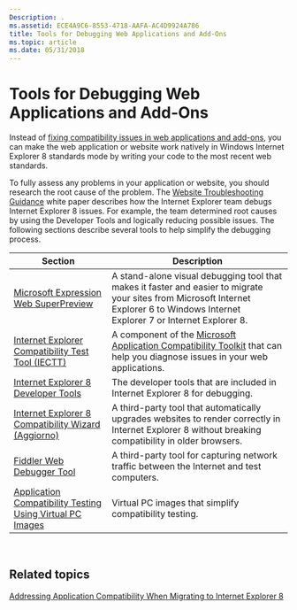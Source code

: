 ```yaml
---
Description: .
ms.assetid: ECE4A9C6-8553-4718-AAFA-AC4D9924A786
title: Tools for Debugging Web Applications and Add-Ons
ms.topic: article
ms.date: 05/31/2018
---
```


# Tools for Debugging Web Applications and Add-Ons

Instead of [fixing compatibility issues in web applications and add-ons](remediating-web-applications-and-add-ons.md), you can make the web application or website work natively in Windows Internet Explorer 8 standards mode by writing your code to the most recent web standards.

To fully assess any problems in your application or website, you should research the root cause of the problem. The [Website Troubleshooting Guidance](https://code.msdn.microsoft.com/Project/Download/FileDownload.aspx?ProjectName=IE8&DownloadId=7167) white paper describes how the Internet Explorer team debugs Internet Explorer 8 issues. For example, the team determined root causes by using the Developer Tools and logically reducing possible issues. The following sections describe several tools to help simplify the debugging process.



| Section                                                                                                                    | Description                                                                                                                                                                         |
|----------------------------------------------------------------------------------------------------------------------------|-------------------------------------------------------------------------------------------------------------------------------------------------------------------------------------|
| [Microsoft Expression Web SuperPreview](microsoft-expression-web-superpreview.md)                                         | A stand-alone visual debugging tool that makes it faster and easier to migrate your sites from Microsoft Internet Explorer 6 to Windows Internet Explorer 7 or Internet Explorer 8. |
| [Internet Explorer Compatibility Test Tool (IECTT)](inernet-explorer-compatibility-test-tool--iectt-.md)                  | A component of the [Microsoft Application Compatibility Toolkit](http://go.microsoft.com/fwlink/p/?LinkId=526740) that can help you diagnose issues in your web applications.       |
| [Internet Explorer 8 Developer Tools](internet-explorer-8-developer-tools.md)                                             | The developer tools that are included in Internet Explorer 8 for debugging.                                                                                                         |
| [Internet Explorer 8 Compatibility Wizard (Aggiorno)](inernet-explorer-8-compatibility-wizard--aggiorno-.md)              | A third-party tool that automatically upgrades websites to render correctly in Internet Explorer 8 without breaking compatibility in older browsers.                                |
| [Fiddler Web Debugger Tool](fiddler-web-debugger-tool.md)                                                                 | A third-party tool for capturing network traffic between the Internet and test computers.                                                                                           |
| [Application Compatibility Testing Using Virtual PC Images](application-compatibility-testing-using-virtual-pc-images.md) | Virtual PC images that simplify compatibility testing.                                                                                                                              |



 

## Related topics

<dl> <dt>

[Addressing Application Compatibility When Migrating to Internet Explorer 8](addressing-application-compatibility-when-migrating-to-internet-explorer-8.md)
</dt> </dl>

 

 




